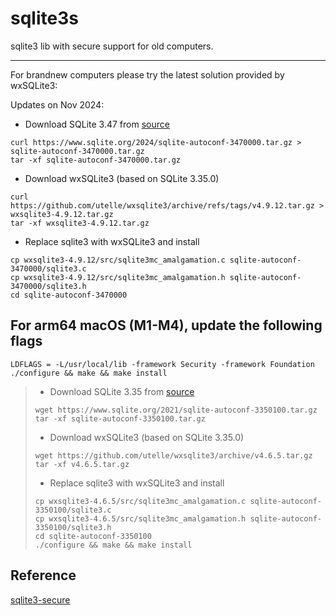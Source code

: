 # sqlite3s
sqlite3 lib with secure support for old computers.

---

For brandnew computers please try the latest solution provided by wxSQLite3:

Updates on Nov 2024:

* Download SQLite 3.47 from [source](https://www.sqlite.org/2024/sqlite-autoconf-3470000.tar.gz)
```
curl https://www.sqlite.org/2024/sqlite-autoconf-3470000.tar.gz > sqlite-autoconf-3470000.tar.gz
tar -xf sqlite-autoconf-3470000.tar.gz
```

* Download wxSQLite3 (based on SQLite 3.35.0)
```
curl https://github.com/utelle/wxsqlite3/archive/refs/tags/v4.9.12.tar.gz > wxsqlite3-4.9.12.tar.gz
tar -xf wxsqlite3-4.9.12.tar.gz
```

* Replace sqlite3 with wxSQLite3 and install

```
cp wxsqlite3-4.9.12/src/sqlite3mc_amalgamation.c sqlite-autoconf-3470000/sqlite3.c
cp wxsqlite3-4.9.12/src/sqlite3mc_amalgamation.h sqlite-autoconf-3470000/sqlite3.h 
cd sqlite-autoconf-3470000
```

## For arm64 macOS (M1-M4), update the following flags
```
LDFLAGS = -L/usr/local/lib -framework Security -framework Foundation
./configure && make && make install
```


> * Download SQLite 3.35 from [source](https://www.sqlite.org/2021/sqlite-autoconf-3350100.tar.gz)
> ```
> wget https://www.sqlite.org/2021/sqlite-autoconf-3350100.tar.gz
> tar -xf sqlite-autoconf-3350100.tar.gz 
> ```
> 
> * Download wxSQLite3 (based on SQLite 3.35.0)
> ```
> wget https://github.com/utelle/wxsqlite3/archive/v4.6.5.tar.gz
> tar -xf v4.6.5.tar.gz
> ```
> 
> * Replace sqlite3 with wxSQLite3 and install
> 
> ```
> cp wxsqlite3-4.6.5/src/sqlite3mc_amalgamation.c sqlite-autoconf-3350100/sqlite3.c
> cp wxsqlite3-4.6.5/src/sqlite3mc_amalgamation.h sqlite-autoconf-3350100/sqlite3.h 
> cd sqlite-autoconf-3350100
> ./configure && make && make install
> ```


## Reference

[sqlite3-secure](https://github.com/luweimy/sqlite3-secure.git)
